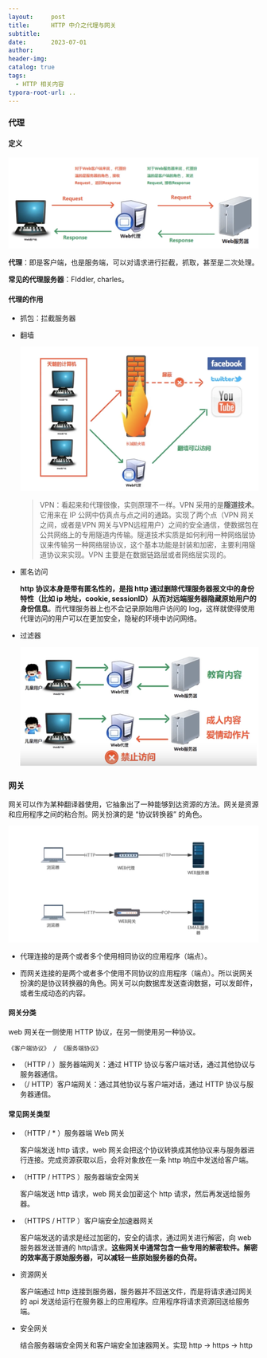 ```yaml
---
layout:     post
title:      HTTP 中介之代理与网关
subtitle:  
date:       2023-07-01
author:     
header-img: 
catalog: true
tags:
  - HTTP 相关内容
typora-root-url: ..
---
```


### 代理

#### 定义

![image-20230701230701980](/../img/postImage/image-20230701230701980.png)

**代理**：即是客户端，也是服务端，可以对请求进行拦截，抓取，甚至是二次处理。

**常见的代理服务器**：FIddler, charles。

#### 代理的作用

- 抓包：拦截服务器

- 翻墙

    ![image-20230701230907029](/../img/postImage/image-20230701230907029.png)

    > VPN：看起来和代理很像，实则原理不一样。VPN 采用的是**隧道技术**。它用来在 IP 公网中仿真点与点之间的通路。实现了两个点（VPN 网关之间，或者是VPN 网关与VPN远程用户）之间的安全通信，使数据包在公共网络上的专用隧道内传输。隧道技术实质是如何利用一种网络层协议来传输另一种网络层协议，这个基本功能是封装和加密，主要利用隧道协议来实现。VPN 主要是在数据链路层或者网络层实现的。

- 匿名访问

    **http 协议本身是带有匿名性的，是指 http 通过删除代理服务器报文中的身份特性（比如 ip 地址，cookie, sessionID）从而对远端服务器隐藏原始用户的身份信息**。而代理服务器上也不会记录原始用户访问的 log，这样就使得使用代理访问的用户可以在更加安全，隐秘的环境中访问网络。

- 过滤器

    ![image-20230701231119396](/../img/postImage/image-20230701231119396.png)

### 网关

网关可以作为某种翻译器使用，它抽象出了一种能够到达资源的方法。网关是资源和应用程序之间的粘合剂。网关扮演的是 “协议转换器” 的角色。

![image-20230701231333371](/../img/postImage/image-20230701231333371.png)

- 代理连接的是两个或者多个使用相同协议的应用程序（端点）。

- 而网关连接的是两个或者多个使用不同协议的应用程序（端点）。所以说网关扮演的是协议转换器的角色。网关可以向数据库发送查询数据，可以发邮件，或者生成动态的内容。

#### 网关分类

web 网关在一侧使用 HTTP 协议，在另一侧使用另一种协议。

```
《客户端协议》 / 《服务端协议》
```

- （HTTP / ）服务器端网关：通过 HTTP 协议与客户端对话，通过其他协议与服务器通信。
- （/ HTTP）客户端网关：通过其他协议与客户端对话，通过 HTTP 协议与服务器通信。

#### 常见网关类型

- （HTTP / * ）服务器端 Web 网关

    客户端发送 http 请求，web 网关会把这个协议转换成其他协议来与服务器进行连接。完成资源获取以后，会将对象放在一条 http 响应中发送给客户端。

- （HTTP / HTTPS ）服务器端安全网关

    客户端发送 http 请求，web 网关会加密这个 http 请求，然后再发送给服务器。

- （HTTPS / HTTP ）客户端安全加速器网关

    客户端发送的请求是经过加密的，安全的请求，通过网关进行解密，向 web 服务器发送普通的 http请求。**这些网关中通常包含一些专用的解密软件。解密的效率高于原始服务器，可以减轻一些原始服务器的负荷。**

- 资源网关

    客户端通过 http 连接到服务器，服务器并不回送文件，而是将请求通过网关的 api 发送给运行在服务器上的应用程序。应用程序将请求资源回送给服务端。

- 安全网关

    结合服务器端安全网关和客户端安全加速器网关。实现 http -> https -> http
